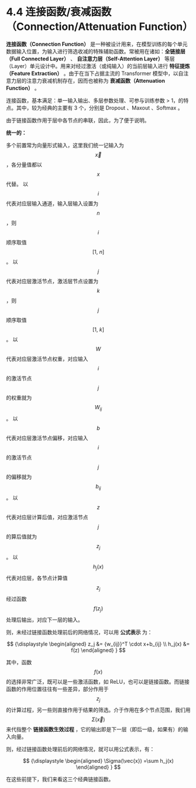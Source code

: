 
# 4.4 连接函数/衰减函数（Connection/Attenuation Function）

**连接函数（Connection Function）** 是一种被设计用来，在模型训练的每个单元数据输入位置，为输入进行筛选收减的特殊辅助函数。常被用在诸如：**全链接层（Full Connected Layer）** 、 **自注意力层（Self-Attention Layer）** 等层（Layer）单元设计中。用来对经过激活（或纯输入）的当前层输入进行 **特征提炼（Feature Extraction）** 。由于在当下占据主流的 Transformer 模型中，以自注意力层的注意力衰减机制存在，因而也被称为 **衰减函数（Attenuation Function）** 。

连接函数，基本满足：单一输入输出、多层参数处理、可参与训练参数 > 1，的特点。其中，较为经典的主要有 3 个，分别是 Dropout 、Maxout 、Softmax 。

由于链接函数作用于层中各节点的串联，因此，为了便于说明。

**统一的：**

多个前置常为向量形式输入，这里我们统一记输入为 $$\vec{x}$$ ，各分量值都以 $$x$$ 代替。
以 $$i$$ 代表对应层输入通道，输入层输入设置为 $$n$$ ，则 $$i$$ 顺序取值 $$[ 1,\ n]$$ 。
以 $$j$$ 代表对应层激活节点，激活层节点设置为 $$k$$ ，则 $$j$$ 顺序取值 $$[ 1,\ k]$$ 。
以 $$W$$ 代表对应层激活节点权重，对应输入 $$i$$ 的激活节点 $$j$$ 的权重就为 $$W_{ij}$$ 。
以 $$b$$ 代表对应层激活节点偏移，对应输入 $$i$$ 的激活节点 $$j$$ 的偏移就为 $$b_{ij}$$ 。
以 $$z$$ 代表对应层计算后值，对应激活节点 $$j$$ 的算后值就为 $$z_j$$ 。
以 $$h_j(x)$$ 代表对应层，各节点计算值 $$z_j$$ 经过函数 $$f(z_j)$$ 处理后输出，对应下一层的输入。

则，未经过链接函数处理前后的网络情况，可以用 **公式表示** 为：

$$
{\displaystyle 
 \begin{aligned}
   z_j &= {w_{ij}}^T \cdot x+b_{ij} \\
   h_j(x) &= f(z)
 \end{aligned}
}
$$

其中，函数 $$f(x)$$ 的选择非常广泛，既可以是一些激活函数，如 ReLU，也可以是链接函数。而链接函数的作用位置往往有一些差异，部分作用于 $$z_j$$ 的计算过程，另一些则直接作用于结果的筛选。介于作用在多个节点范围，我们用 $$\Sigma(\vec{x})$$ 来代指整个 **链接函数生效过程** ，它的输出即是下一层（即后一级，如果有）的输入向量。

则，经过链接函数处理前后的网络情况，就可以用公式表示，有：

$$
{\displaystyle 
 \begin{aligned}
   \Sigma(\vec{x}) =\sum h_j(x) 
 \end{aligned}
}
$$

在这些前提下，我们来看这三个经典链接函数。


[ref]: References_4.md